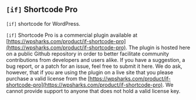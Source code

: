 ## `[if]` Shortcode Pro

`[if]` shortcode for WordPress.

`[if]` Shortcode Pro is a commercial plugin available at [https://wpsharks.com/product/if-shortcode-pro](https://wpsharks.com/product/if-shortcode-pro). The plugin is hosted here on a public Github repository in order to better facilitate community contributions from developers and users alike. If you have a suggestion, a bug report, or a patch for an issue, feel free to submit it here. We do ask, however, that if you are using the plugin on a live site that you please purchase a valid license from the [https://wpsharks.com/product/if-shortcode-pro](https://wpsharks.com/product/if-shortcode-pro). We cannot provide support to anyone that does not hold a valid license key.
